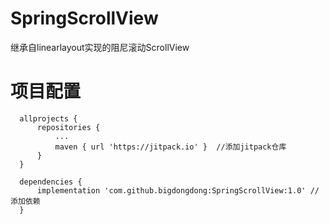 # SpringScrollView
继承自linearlayout实现的阻尼滚动ScrollView <br>


# 项目配置

```
  allprojects {
      repositories {
          ...
          maven { url 'https://jitpack.io' }  //添加jitpack仓库
      }
  }
  
  dependencies {
	  implementation 'com.github.bigdongdong:SpringScrollView:1.0' //添加依赖
  }
```
